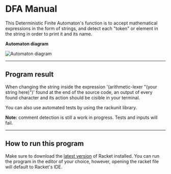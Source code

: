 # **DFA Manual**

This Deterministic Finite Automaton's function is to accept mathematical expressions in the form of strings, and detect each "token" or element in the string in order to print it and its name. 

**Automaton diagram**

![](../DFA/automaton.jpg "Automaton diagram")
___
## **Program result**

When changing the string inside the expression '(arithmetic-lexer "(your string here)")' found at the end of the source code, an output of every found character and its action should be cisible in your terminal.

You can also use automated tests by using the rackunit library.

**Note:** comment detection is still a work in progress. Tests and inputs will fail.

___
## **How to run this program**

Make sure to download the [latest version](https://download.racket-lang.org/) of Racket installed. You can run the program in the editor of your choice, however, opening the racket file will default to Racket's IDE.